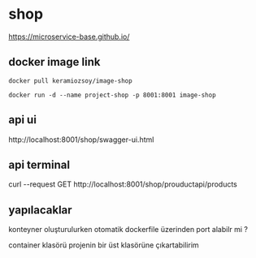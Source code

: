 # shop

https://microservice-base.github.io/


## docker image link
```
docker pull keramiozsoy/image-shop

docker run -d --name project-shop -p 8001:8001 image-shop
```

## api ui

http://localhost:8001/shop/swagger-ui.html

## api terminal

curl --request GET http://localhost:8001/shop/prouductapi/products


## yapılacaklar
konteyner oluşturulurken otomatik dockerfile üzerinden port alabilr mi ?

container klasörü projenin bir üst klasörüne çıkartabilirim
